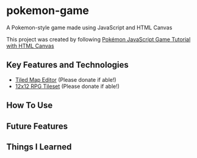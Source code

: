 # pokemon-game
A Pokemon-style game made using JavaScript and HTML Canvas

This project was created by following [Pokémon JavaScript Game Tutorial with HTML Canvas](https://youtu.be/yP5DKzriqXA?si=Z73E1YZLN0C3zuJt)

## Key Features and Technologies
- [Tiled Map Editor](https://thorbjorn.itch.io/tiled) (Please donate if able!)
- [12x12 RPG Tileset](https://cypor.itch.io/12x12-rpg-tileset) (Please donate if able!)

## How To Use

## Future Features

## Things I Learned
